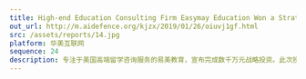 ```yaml
---
title: High-end Education Consulting Firm Easymay Education Won a Strategic Investment of tens of millions of YUAN from E-House China
out_url: http://m.aidefence.org/kjzx/2019/01/26/oiuvj1gf.html
src: /assets/reports/14.jpg
platform: 华美互联网
sequence: 24
description: 专注于美国高端留学咨询服务的易美教育，宣布完成数千万元战略投资。此次投资方是易居中国。易美教育创始人兼CEO崔易宁向媒体透露，本轮融资将用于扩大品牌建设，深化中美市场的布局以及完成集团化管理进程。
---
```

